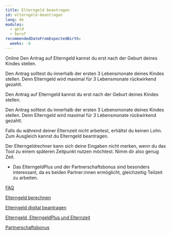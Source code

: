 ```yaml
---
title: Elterngeld beantragen
id: elterngeld-beantragen
lang: de
modules:
  - geld
  - beruf
recommendedDateFromExpectedBirth:
  weeks: -8
---
```


<todo-extension-panel title="Wo" icon="map-marked-alt">
Online
</todo-extension-panel>

<todo-extension-panel title="Wann (gesetzlich)?" icon="calendar-check">
Den Antrag auf Elterngeld kannst du erst nach der Geburt deines Kindes stellen.

Den Antrag solltest du innerhalb der ersten 3 Lebensmonate deines Kindes stellen. Denn Elterngeld wird maximal für 3 Lebensmonate rückwirkend gezahlt.
</todo-extension-panel>

<todo-extension-panel title="Wann (gesetzlich)?" icon="calendar-check">
Den Antrag auf Elterngeld kannst du erst nach der Geburt deines Kindes stellen.

Den Antrag solltest du innerhalb der ersten 3 Lebensmonate deines Kindes stellen. Denn Elterngeld wird maximal für 3 Lebensmonate rückwirkend gezahlt.
</todo-extension-panel>

<todo-extension-panel title="Info" icon="info-circle">

Falls du während deiner Elternzeit nicht arbeitest, erhältst du keinen Lohn.
Zum Ausgleich kannst du Elterngeld beantragen. 

</todo-extension-panel>

<todo-assignees todo="elterngeld-beantragen"></todo-assignees>

<todo-extension-panel title="Stolperfalle" icon="exclamation">

Der Elterngeldrechner kann sich deine Eingaben nicht merken, wenn du das Tool zu einem späteren Zeitpunkt nutzen möchtest.
Nimm dir also genug Zeit.

</todo-extension-panel>

<todo-extension-panel title="Tipp Partnerschaftlichkeit" icon="glass-cheers">

* Das ElterngeldPlus und der  Partnerschaftsbonus sind besonders interessant, da es beiden Partner:innen ermöglicht, gleichzeitig Teilzeit zu arbeiten.

</todo-extension-panel>


<todo-extension-panel title="Weiterführende Informationen" icon="external-link-alt">

[FAQ](https://familienportal.de/familienportal/familienleistungen/elterngeld)

[Elterngeld berechnen](https://familienportal.de/familienportal/rechner-antraege/elterngeldrechner)

[Elterngeld digital beantragen](https://elterngeld-digital.de/)

[Elterngeld, ElterngeldPlus und Elternzeit](https://www.bmfsfj.de/resource/blob/93614/e3612d5cc348a32310c1f09672ae09af/elterngeld-elterngeldplus-und-elternzeit-data.pdf)

[Partnerschaftsbonus](https://www.bmfsfj.de/bmfsfj/themen/familie/familienleistungen/elterngeld/elterngeld-73752)

</todo-extension-panel>

